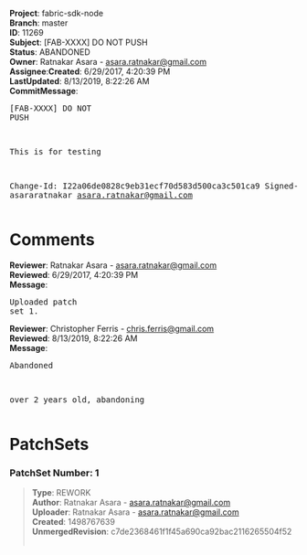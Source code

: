 <strong>Project</strong>: fabric-sdk-node</br><strong>Branch</strong>: master<br><strong>ID</strong>: 11269<br><strong>Subject</strong>: [FAB-XXXX] DO NOT PUSH<br><strong>Status</strong>: ABANDONED<br><strong>Owner</strong>: Ratnakar Asara - asara.ratnakar@gmail.com<br><strong>Assignee</strong>:<strong>Created</strong>: 6/29/2017, 4:20:39 PM<br><strong>LastUpdated</strong>: 8/13/2019, 8:22:26 AM<br><strong>CommitMessage</strong>:<br><pre>[FAB-XXXX] DO NOT PUSH

This is for testing

Change-Id: I22a06de0828c9eb31ecf70d583d500ca3c501ca9
Signed-off-by: asararatnakar <asara.ratnakar@gmail.com>
</pre><h1>Comments</h1><strong>Reviewer</strong>: Ratnakar Asara - asara.ratnakar@gmail.com<br><strong>Reviewed</strong>: 6/29/2017, 4:20:39 PM<br><strong>Message</strong>: <pre>Uploaded patch set 1.</pre><strong>Reviewer</strong>: Christopher Ferris - chris.ferris@gmail.com<br><strong>Reviewed</strong>: 8/13/2019, 8:22:26 AM<br><strong>Message</strong>: <pre>Abandoned

over 2 years old, abandoning</pre><h1>PatchSets</h1><h3>PatchSet Number: 1</h3><blockquote><strong>Type</strong>: REWORK<br><strong>Author</strong>: Ratnakar Asara - asara.ratnakar@gmail.com<br><strong>Uploader</strong>: Ratnakar Asara - asara.ratnakar@gmail.com<br><strong>Created</strong>: 1498767639<br><strong>UnmergedRevision</strong>: c7de2368461f1f45a690ca92bac2116265504f52<br><br></blockquote>